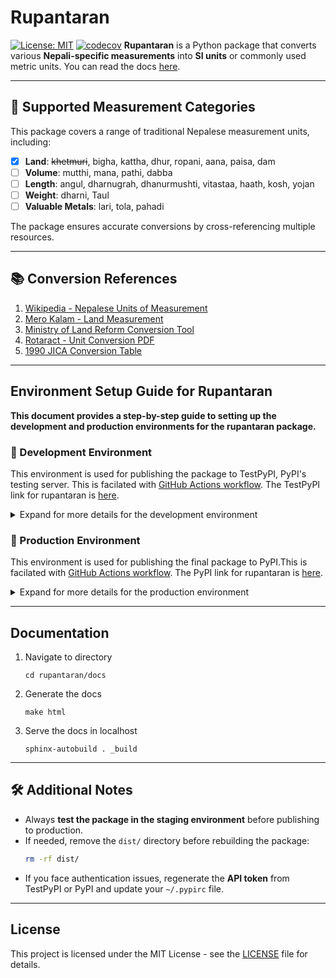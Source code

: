 # Rupantaran

<!-- [![PyPI](https://img.shields.io/pypi/v/rupantaran)](https://pypi.org/project/rupantaran/)  
[![TestPyPI](https://img.shields.io/badge/TestPyPI-Testing-blue)](https://test.pypi.org/project/rupantaran/)   -->
[![License: MIT](https://img.shields.io/badge/License-MIT-yellow.svg)](https://opensource.org/licenses/MIT)
[![codecov](https://codecov.io/gh/biraj094/rupantaran/graph/badge.svg?token=FQRYN84524)](https://codecov.io/gh/biraj094/rupantaran)
**Rupantaran** is a Python package that converts various **Nepali-specific measurements** into **SI units** or commonly used metric units.  You can read the docs [here](https://rupantaran.readthedocs.io/en/latest/).

---

## 📌 Supported Measurement Categories

This package covers a range of traditional Nepalese measurement units, including:

- [X] **Land**: <del>khetmuri</del>, bigha, kattha, dhur, ropani, aana, paisa, dam  
- [ ] **Volume**: mutthi, mana, pathi, dabba  
- [ ] **Length**: angul, dharnugrah, dhanurmushti, vitastaa, haath, kosh, yojan  
- [ ] **Weight**: dharni, Taul  
- [ ] **Valuable Metals**: lari, tola, pahadi  

The package ensures accurate conversions by cross-referencing multiple resources.  

---

## 📚 Conversion References

1. [Wikipedia - Nepalese Units of Measurement](https://en.wikipedia.org/wiki/Nepalese_units_of_measurement)
2. [Mero Kalam - Land Measurement](https://www.merokalam.com/nepali-land-measurement/)
3. [Ministry of Land Reform Conversion Tool](https://www.dos.gov.np/tools/unit)
4. [Rotaract - Unit Conversion PDF](https://www.nepalhelp.dk/filer/Projecthelp/conversion.pdf)
5. [1990 JICA Conversion Table](https://openjicareport.jica.go.jp/pdf/10812329_01.pdf)

---

## Environment Setup Guide for Rupantaran

**This document provides a step-by-step guide to setting up the development and production environments for the **rupantaran** package.**

### 📌 Development Environment 

This environment is used for publishing the package to TestPyPI, PyPI's testing server. This is facilated with [GitHub Actions workflow](.github/workflows/Deployment-testPyPi.yml). The TestPyPI link for rupantaran is [here](https://test.pypi.org/project/rupantaran/).


<details>
  <summary>
  Expand for more details for the development environment
  </summary> 

---

<blockquote>
   <b>Note:</b> The GitHub Actions workflow is configured to run automatically when a new tag is pushed to the repository. This ensures that the package is always built and uploaded to TestPyPI when a new version is released.
</blockquote>

<br>

```python
# Always create a tag after the version_id is updated in the setup.py file.
# Create a new tag
git tag v0.2.2
# Push the tag to the repository
git push origin v0.2.2
```

<br>

#### ✅ Steps to Set Up the Development Environment:

1. **Activate the development environment:**
   ```sh
   conda activate env-rupantaran-dev
   ```

2. **Install required dependencies for building and uploading the package:**
   ```sh
   pip install build twine
   ```

3. **Build the package and install it in editable mode:**
   ```sh
   python -m build
   pip install -e .
   ```
   - This generates the `dist/` directory containing `.tar.gz` and `.whl` files.

4. **Upload the package to TestPyPI:**
   ```sh
   twine upload --repository testpypi dist/*
   ```
   - You will need an **API Key** for authentication.

5. **Install the package from TestPyPI to verify deployment:**
   ```sh
   pip install --index-url https://test.pypi.org/simple/ rupantaran
   ```

6. **Run tests on the installed package:**
   ```sh
   pytest --pyargs rupantaran
   ```
</details>

### 📌 Production Environment  

This environment is used for publishing the final package to PyPI.This is facilated with [GitHub Actions workflow](.github/workflows/Deployment-PyPiProd.yml). The PyPI link for rupantaran is [here](https://pypi.org/project/rupantaran/).

<details>
  <summary>
  Expand for more details for the production environment
  </summary>

---

<blockquote>
   <b>Note:</b> The Github Action workflow is configured to push the package to PyPI when a PR is merged into the main branch. 
</blockquote>


#### ✅ Steps to Set Up the Production Environment:

1. **Activate the production environment:**
   ```sh
   conda activate env-rupantaran-prod
   ```

2. **Upload the final version to PyPI:**
   ```sh
   twine upload dist/*
   ```
   - This makes the package available on the **official PyPI repository**.
</details>

---

## Documentation 

1. Navigate to directory
    ```
    cd rupantaran/docs
    ```
2. Generate the docs
    ```
    make html
    ```
3. Serve the docs in localhost
    ```
    sphinx-autobuild . _build 
    ```

---

## 🛠 Additional Notes

- Always **test the package in the staging environment** before publishing to production.
- If needed, remove the `dist/` directory before rebuilding the package:
  ```sh
  rm -rf dist/
  ```
- If you face authentication issues, regenerate the **API token** from TestPyPI or PyPI and update your `~/.pypirc` file.

---

## License

This project is licensed under the MIT License - see the [LICENSE](LICENSE) file for details.











